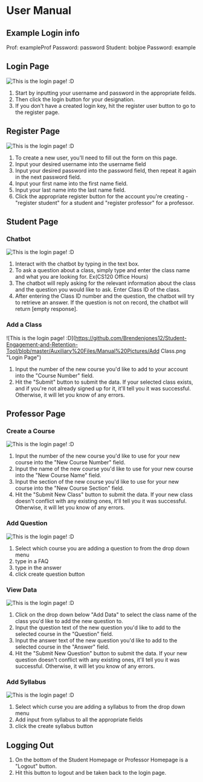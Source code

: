 # User Manual
## Example Login info
Prof: exampleProf Password: password
Student: bobjoe Password: example
## Login Page
![This is the login page! :D](https://github.com/Brendenjones12/Student-Engagement-and-Retention-Tool/blob/master/Auxiliary%20Files/Manual%20Pictures/LoginPage.png "Login Page")

1. Start by inputting your username and password in the appropriate feilds.
2. Then click the login button for your designation.
3. If you don't have a created login key, hit the register user button to go to the register page.

## Register Page
![This is the login page! :D](https://github.com/Brendenjones12/Student-Engagement-and-Retention-Tool/blob/master/Auxiliary%20Files/Manual%20Pictures/Chatbot.png "Login Page")

1. To create a new user, you'll need to fill out the form on this page.
2. Input your desired username into the username field
3. Input your desired password into the password field, then repeat it again in the next password field.
4. Input your first name into the first name field.
5. Input your last name into the last name field.
6. Click the appropriate register button for the account you're creating - "register student" for a student and "register professor" for a professor.

## Student Page
### Chatbot
![This is the login page! :D](https://github.com/Brendenjones12/Student-Engagement-and-Retention-Tool/blob/master/Auxiliary%20Files/Manual%20Pictures/Chatbot.png "Login Page")

1. Interact with the chatbot by typing in the text box.
2. To ask a question about a class, simply type and enter the class name and what you are looking for. Ex(CS120 Office Hours)
3. The chatbot will reply asking for the relevant information about the class and the question you would like to ask. Enter Class ID of the class.
4. After entering the Class ID number and the question, the chatbot will try to retrieve an answer. If the question is not on record, the chatbot will return [empty response].
### Add a Class
![This is the login page! :D](https://github.com/Brendenjones12/Student-Engagement-and-Retention-Tool/blob/master/Auxiliary%20Files/Manual%20Pictures/Add Class.png "Login Page")

1. Input the number of the new course you'd like to add to your account into the "Course Number" field.
2. Hit the "Submit" button to submit the data. If your selected class exists, and if you're not already signed up for it, it'll tell you it was successful. Otherwise, it will let you know of any errors.
  
## Professor Page
### Create a Course
![This is the login page! :D](https://github.com/Brendenjones12/Student-Engagement-and-Retention-Tool/blob/master/Auxiliary%20Files/Manual%20Pictures/ProfCreateCourse.png "Login Page")

1. Input the number of the new course you'd like to use for your new course into the "New Course Number" field.
2. Input the name of the new course you'd like to use for your new course into the "New Course Name" field.
3. Input the section of the new course you'd like to use for your new course into the "New Course Section" field.
4. Hit the "Submit New Class" button to submit the data. If your new class doesn't conflict with any existing ones, it'll tell you it was successful. Otherwise, it will let you know of any errors.
### Add Question
![This is the login page! :D](https://github.com/Brendenjones12/Student-Engagement-and-Retention-Tool/blob/master/Auxiliary%20Files/Manual%20Pictures/ProfAddQuestion.png "Login Page")

1. Select which course you are adding a question to from the drop down menu
2. type in a FAQ
3. type in the answer
4. click create question button
### View Data
![This is the login page! :D](https://github.com/Brendenjones12/Student-Engagement-and-Retention-Tool/blob/master/Auxiliary%20Files/Manual%20Pictures/ProfViewData.png "Login Page")

1. Click on the drop down below "Add Data" to select the class name of the class you'd like to add the new question to.
2. Input the question text of the new question you'd like to add to the selected course in the "Question" field.
2. Input the answer text of the new question you'd like to add to the selected course in the "Answer" field.
4. Hit the "Submit New Question" button to submit the data. If your new question doesn't conflict with any existing ones, it'll tell you it was successful. Otherwise, it will let you know of any errors.
### Add Syllabus
![This is the login page! :D](https://github.com/Brendenjones12/Student-Engagement-and-Retention-Tool/blob/master/Auxiliary%20Files/Manual%20Pictures/ProfAddSyllabus.png "Login Page")

1. Select which curse you are adding a syllabus to from the drop down menu
2. Add input from syllabus to all the appropriate fields
3. click the create syllabus button
## Logging Out
1. On the bottom of the Student Homepage or Professor Homepage is a "Logout" button.
2. Hit this button to logout and be taken back to the login page.
